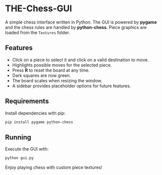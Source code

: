 # THE-Chess-GUI

A simple chess interface written in Python. The GUI is powered by **pygame** and the chess rules are handled by **python-chess**. Piece graphics are loaded from the `Textures` folder.

## Features

- Click on a piece to select it and click on a valid destination to move.
- Highlights possible moves for the selected piece.
- Press **R** to reset the board at any time.
- Dark squares are now green.
- The board scales when resizing the window.
- A sidebar provides placeholder options for future features.

## Requirements

Install dependencies with pip:

```bash
pip install pygame python-chess
```

## Running

Execute the GUI with:

```bash
python gui.py
```

Enjoy playing chess with custom piece textures!

